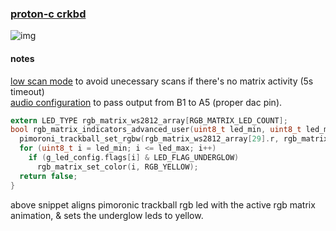 ### [proton-c crkbd](https://github.com/waffle87/waffle_corne)
![img](https://i.imgur.com/ob8D0hY.jpeg)

#### notes
[low scan mode](https://github.com/waffle87/qmk.me/blob/master/keymaps/crkbd/keymap.c#L24-#L46) to avoid unecessary scans if there's no matrix activity (5s timeout)\
[audio configuration](https://github.com/waffle87/qmk.me/blob/master/keymaps/crkbd/keymap.c#L49-#L57) to pass output from B1 to A5 (proper dac pin).
```c
extern LED_TYPE rgb_matrix_ws2812_array[RGB_MATRIX_LED_COUNT];
bool rgb_matrix_indicators_advanced_user(uint8_t led_min, uint8_t led_max) {
  pimoroni_trackball_set_rgbw(rgb_matrix_ws2812_array[29].r, rgb_matrix_ws2812_array[29].g, rgb_matrix_ws2812_array[29].b, 0);
  for (uint8_t i = led_min; i <= led_max; i++)
    if (g_led_config.flags[i] & LED_FLAG_UNDERGLOW)
      rgb_matrix_set_color(i, RGB_YELLOW);
  return false;
}
```
above snippet aligns pimoronic trackball rgb led with the active rgb matrix animation, & sets the underglow leds to yellow.
